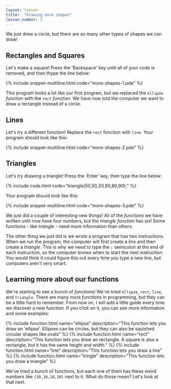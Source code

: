 ```yaml
---
layout: lesson
title:  "Drawing more shapes"
lesson_number: 3
---
```


We just drew a circle, but there are so many other types of shapes we can draw!

## Rectangles and Squares 
Let's make a square! Press the 'Backspace' key until all of your code is removed, and then thype the line below:

{% include snippet-multiline.html code="more-shapes-1.pde" %}

This program looks a lot like our first program, but we replaced the ```ellipse``` *function* with the ```rect``` *function*. We have now told the computer we want to draw a rectangle instead of a circle.

## Lines
Let's try a different function! Replace the ```rect``` function with ```line```. Your program should look like this:

{% include snippet-multiline.html code="more-shapes-2.pde" %}

## Triangles
Let's try drawing a triangle! Press the 'Enter' key, then type the line below:

{% include code.html code="triangle(50,50,20,90,80,90);" %}

Your program should look like this:

{% include snippet-multiline.html code="more-shapes-3.pde" %}

We just did a couple of interesting new things! All of the *functions* we have written until now have four numbers, but the *triangle* *function* has six! Some functions - like *triangle* - need more information than others.

The other thing we just did is we wrote a program that has two instructions. When we run the program, the computer will first create a *line* and then create a *triangle*. This is why we need to type the ```;``` semicolon at the end of each instruction, so the computer knows when to start the next instruction. You would think it could figure this out every time you type a new line, but computers aren't very smart.

## Learning more about our functions
We're starting to see a bunch of *function*s! We've tried ```ellipse```, ```rect```, ```line```, and ```triangle```. There are many more *function*s in programming, but they can be a little hard to remember. From now on, I will add a little guide every time we discover a new function. If you click on it, you can see more information and some examples:

{% include function.html name="ellipse" description="This function lets you draw an 'ellipse'. Ellipses can be circles, but they can also be squished circular shapes like ovals" %}
{% include function.html name="rect" description="This function lets you draw an rectangle. A square is also a rectangle, but it has the same height and width." %}
{% include function.html name="line" description="This function lets you draw a line" %}
{% include function.html name="tringle" description="This function lets you draw a triangle" %}

We've tried a bunch of functions, but each one of them has these weird numbers like ```(10,10,10,10)``` next to it. What do those mean? Let's look at that next.

